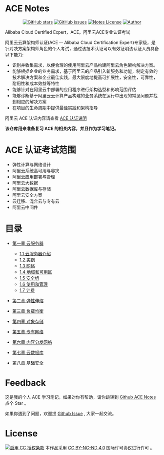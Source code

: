 # ACE Notes

<p align="center">
  <a href="https://github.com/erdong/acp-notes/stargazers"><img alt="GitHub stars" src="https://img.shields.io/github/stars/erdong/acp-notes.svg?style=popout"></a>
  <a href="https://github.com/erdong/acp-notes/issues"><img alt="GitHub issues" src="https://img.shields.io/github/issues/erdong/acp-notes.svg?style=popout"></a>
  <a href="https://creativecommons.org/licenses/by-nc-nd/4.0/deed.en"><img alt="Notes License" src="https://img.shields.io/badge/License-CC%20BY--NC--ND%204.0-lightgrey.svg?style=popout"></a>
  <a href="https://erdong.site/about/"><img alt="Author" src="https://img.shields.io/badge/Author-Erdong-important.svg?style=popout"></a>
</p>

Alibaba Cloud Certified Expert，ACE。阿里云ACE专业认证考试

阿里云云算架构师认证(ACE -- Alibaba Cloud Certification Expert)专家级，是针对决方案架构师角色的个人考试，通过该技术认证可以有效证明该认证人员具备以下能力:

* 识别并收集需求，以便合理的使用阿里云产品构建阿里云角色架构解决方案。
* 能够根据企业的业务需求，基于阿里云的产品引入新服务和功能，制定有效的技术解决方案和企业最佳实践，最大限度地提高可扩展性，安全性，可靠性，耐用性和成本效益等特性
* 能够针对在阿里云中部署的应用程序进行架构选型和影响范围评估
* 能够诊断基于阿里云云计算产品构建的业务系统在运行中出现的常见问题并找到相应的解决方案
* 在项目的生命周期中提供最佳实践和架构指导


阿里云 ACE 认证内容请查看 [ACE 认证说明](chapter00/0.2-aliyun-certified-expert.md)

**该仓库用来准备复习 ACE 的相关内容，并且作为学习笔记。**

# ACE 认证考试范围

* 弹性计算与网络设计
* 阿里云系统高可用与容灾
* 阿里云应用部署与管理
* 阿里云大数据
* 阿里云数据库与存储
* 阿里云安全方案
* 云迁移、混合云与专有云
* 阿里云中间件

# 目录


* [第一章  云服务器](chapter01-ecs/README.md)
    * [1.1 云服务器介绍](chapter01-ecs/1.1-ecs-introduction.md)
    * [1.2 实例](chapter01-ecs/1.2-instance.md)
    * [1.3 网络](chapter01-ecs/1.3-network.md)
    * [1.4 地域和可用区](chapter01-ecs/1.4-region.md)
    * [1.5 安全组](chapter01-ecs/1.5-security-policy.md)
    * [1.6 使用和管理](chapter01-ecs/1.6-usage-management.md)
    * [1.7 计费](chapter01-ecs/1.7-pricing.md)

* [第二章 弹性伸缩](chapter02-as/README.md)
* [第三章 负载均衡](chapter03-slb/README.md)
* [第四章 对象存储](chapter04-oss/README.md)
* [第五章 专有网络](chapter05-vpc/README.md)
* [第六章 内容分发网络](chapter06-cdn/README.md)
* [第七章 云数据库](chapter07-rds/README.md)
* [第八章 基础安全](chapter08-/README.md)










# Feedback

这是我的个人 ACE 学习笔记，如果对你有帮助，请你跳转到 [Github ACE Notes](https://github.com/erdong/ace-notes) 点个 Star 。

如果你遇到了问题，欢迎提 [Github Issue](https://github.com/erdong/ace-notes/issues) , 大家一起交流。


# License



<a rel="license" href="https://creativecommons.org/licenses/by-nc-nd/4.0/deed.zh"><img alt="启用 CC 授权条款" style="border-width:0" src="https://i.creativecommons.org/l/by-nc-nd/4.0/88x31.png" /></a>
本作品采用 [CC BY-NC-ND 4.0](https://creativecommons.org/licenses/by-nc-nd/4.0/deed.en) 国际许可协议进行许可 。
